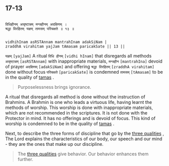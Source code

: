 ## 17-13


```shloka-sa

विधिहीनम् असृष्टान्नम् मन्त्रहीनम् अदक्षिणम् ।
श्रद्धा विरहितम् यज्ञम् तामसम् परिचक्षते ॥ १३ ॥

```
```shloka-sa-hk

vidhihInam asRSTAnnam mantrahInam adakSiNam |
zraddhA virahitam yajJam tAmasam paricakSate || 13 ||

```
`यज्ञम्` `[yajJam]` A ritual `विधि हीनम्` `[vidhi hInam]` that disregards all methods `असृष्टान्नम्` `[asRSTAnnam]` with inappropriate materials, `मन्त्रहीन` `[mantrahIna]` devoid of prayer `अदक्षिणम्` `[adakSiNam]` and offering `श्रद्धा विरहितम्` `[zraddhA virahitam]` done without focus `परिचक्षते` `[paricakSate]` is condemned `तामसम्` `[tAmasam]` to be in the quality of 
[tamas](tamas)
.


<a name='applnote_212'></a>
> Purposelessness brings ignorance.



A ritual that disregards all method is done without the instruction of Brahmins. A Brahmin is one who leads a virtuous life, having learnt the methods of worship. This worship is done with inappropriate materials, which are not recommended in the scriptures. It is not done with the Protector in mind. It has no offerings and is devoid of focus. This kind of worship is condemned to be in the quality of 
[tamas](tamas)
.

Next, to describe the three forms of discipline that go by the 
[three qualities](satva_rajas_tamas_effects)
, The Lord explains the characteristics of our body, our speech and our mind - they are the ones that make up our discipline.



<a name='applnote_213'></a>
> The [three qualities](satva_rajas_tamas_effects) give behavior. Our behavior enhances them further.



